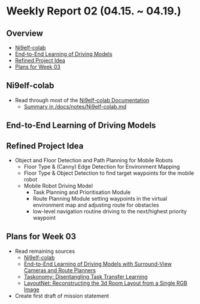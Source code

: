 # Weekly Report 02 (04.15. ~ 04.19.)

## Overview
- [Ni9elf-colab](#Ni9elf-colab)
- [End-to-End Learning of Driving Models](#End-to-End-Learning-of-Driving-Models)
- [Refined Project Idea](#Refined-Project-Idea)
- [Plans for Week 03](#Plans-for-Week-03)

## Ni9elf-colab
- Read through most of the [Ni9elf-colab Documentation](http://jderobot.org/Ni9elf-colab)
    - [Summary in /docs/notes/Ni9elf-colab.md](https://github.com/NXXR/HCU-project/blob/master/docs/notes/Ni9elf-colab.md)

## End-to-End Learning of Driving Models

## Refined Project Idea
- Object and Floor Detection and Path Planning for Mobile Robots
    - Floor Type & (Canny) Edge Detection for Environment Mapping
    - Floor Type & Object Detection to find target waypoints for the mobile robot
    - Mobile Robot Driving Model
        - Task Planning and Prioritisation Module
        - Route Planning Module setting waypoints in the virtual environment map and adjusting route for obstacles
        - low-level navigation routine driving to the next/highest priority waypoint

## Plans for Week 03
- Read remaining sources
    - [Ni9elf-colab](http://jderobot.org/Ni9elf-colab)
    - [End-to-End Learning of Driving Models with Surround-View Cameras and Route Planners](https://arxiv.org/pdf/1803.10158.pdf)
    - [Taskonomy: Disentangling Task Transfer Learning](https://arxiv.org/pdf/1804.08328.pdf)
    - [LayoutNet: Reconstructing the 3d Room Layout from a Single RGB Image](https://arxiv.org/pdf/1803.08999.pdf)
- Create first draft of mission statement